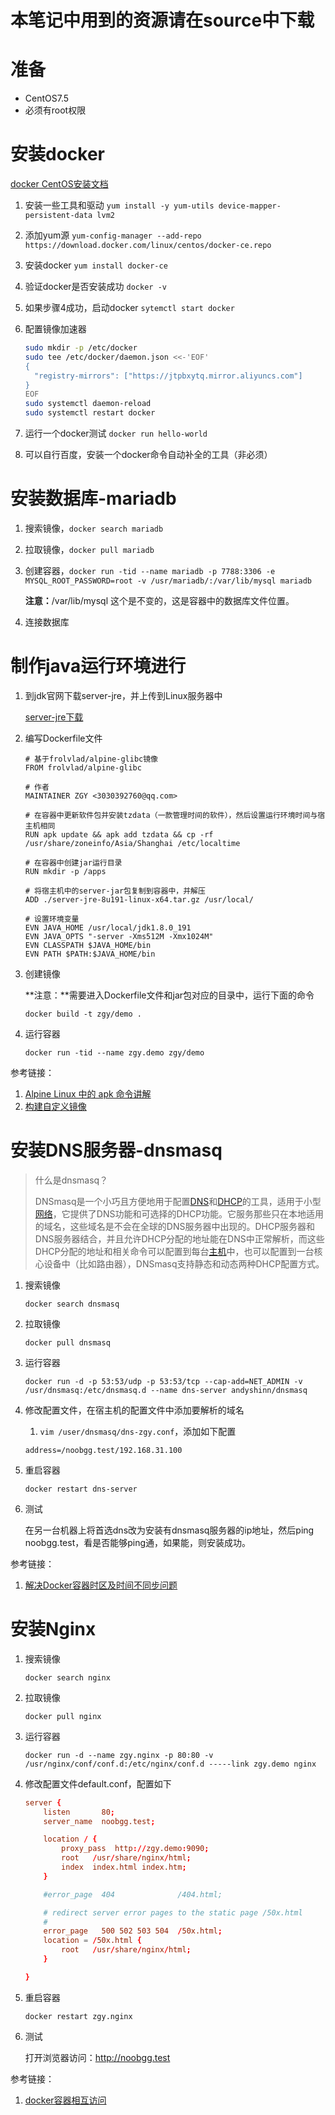 # 本笔记中用到的资源请在source中下载

# 准备
- CentOS7.5
- 必须有root权限

# 安装docker

[docker CentOS安装文档](https://docs.docker.com/install/linux/docker-ce/centos/)

1. 安装一些工具和驱动 `yum install -y yum-utils device-mapper-persistent-data lvm2`

2. 添加yum源 `yum-config-manager --add-repo https://download.docker.com/linux/centos/docker-ce.repo`

3. 安装docker `yum install docker-ce`

4. 验证docker是否安装成功 `docker -v`

5. 如果步骤4成功，启动docker `sytemctl start docker`

6. 配置镜像加速器

   ```bash
   sudo mkdir -p /etc/docker
   sudo tee /etc/docker/daemon.json <<-'EOF'
   {
     "registry-mirrors": ["https://jtpbxytq.mirror.aliyuncs.com"]
   }
   EOF
   sudo systemctl daemon-reload
   sudo systemctl restart docker
   ```

7. 运行一个docker测试 `docker run hello-world`

8. 可以自行百度，安装一个docker命令自动补全的工具（非必须）

# 安装数据库-mariadb

1. 搜索镜像，`docker search mariadb`

2. 拉取镜像，`docker pull mariadb`

3. 创建容器，`docker run -tid --name mariadb -p 7788:3306 -e MYSQL_ROOT_PASSWORD=root -v /usr/mariadb/:/var/lib/mysql mariadb`

   **注意：**/var/lib/mysql 这个是不变的，这是容器中的数据库文件位置。

4. 连接数据库

# 制作java运行环境进行

1. 到jdk官网下载server-jre，并上传到Linux服务器中

   [server-jre下载](https://www.oracle.com/technetwork/java/javase/downloads/server-jre8-downloads-2133154.html)

2. 编写Dockerfile文件

   ```
   # 基于frolvlad/alpine-glibc镜像
   FROM frolvlad/alpine-glibc
   
   # 作者
   MAINTAINER ZGY <3030392760@qq.com>
   
   # 在容器中更新软件包并安装tzdata（一款管理时间的软件），然后设置运行环境时间与宿主机相同
   RUN apk update && apk add tzdata && cp -rf /usr/share/zoneinfo/Asia/Shanghai /etc/localtime
   
   # 在容器中创建jar运行目录
   RUN mkdir -p /apps
   
   # 将宿主机中的server-jar包复制到容器中，并解压
   ADD ./server-jre-8u191-linux-x64.tar.gz /usr/local/
   
   # 设置环境变量
   EVN JAVA_HOME /usr/local/jdk1.8.0_191
   EVN JAVA_OPTS "-server -Xms512M -Xmx1024M"
   EVN CLASSPATH $JAVA_HOME/bin
   EVN PATH $PATH:$JAVA_HOME/bin
   ```

3. 创建镜像

   **注意：**需要进入Dockerfile文件和jar包对应的目录中，运行下面的命令

   `docker build -t zgy/demo .`

4. 运行容器

   `docker run -tid --name zgy.demo zgy/demo`

参考链接：

1. [Alpine Linux 中的 apk 命令讲解](https://blog.csdn.net/liupeifeng3514/article/details/80418887)
2. [构建自定义镜像](https://blog.csdn.net/xie19900123/article/details/81410006)

# 安装DNS服务器-dnsmasq

> 什么是dnsmasq？
>
> DNSmasq是一个小巧且方便地用于配置[DNS](https://baike.baidu.com/item/DNS/427444)和[DHCP](https://baike.baidu.com/item/DHCP)的工具，适用于小型[网络](https://baike.baidu.com/item/%E7%BD%91%E7%BB%9C/143243)，它提供了DNS功能和可选择的DHCP功能。它服务那些只在本地适用的域名，这些域名是不会在全球的DNS服务器中出现的。DHCP服务器和DNS服务器结合，并且允许DHCP分配的地址能在DNS中正常解析，而这些DHCP分配的地址和相关命令可以配置到每台[主机](https://baike.baidu.com/item/%E4%B8%BB%E6%9C%BA/455151)中，也可以配置到一台核心设备中（比如路由器），DNSmasq支持静态和动态两种DHCP配置方式。 

1. 搜索镜像

   `docker search dnsmasq`

2. 拉取镜像

   `docker pull dnsmasq`

3. 运行容器

   `docker run -d -p 53:53/udp -p 53:53/tcp --cap-add=NET_ADMIN -v /usr/dnsmasq:/etc/dnsmasq.d --name dns-server andyshinn/dnsmasq`

4. 修改配置文件，在宿主机的配置文件中添加要解析的域名

   1. `vim /user/dnsmasq/dns-zgy.conf`，添加如下配置

   ```
   address=/noobgg.test/192.168.31.100
   ```

5. 重启容器

   `docker restart dns-server`

6. 测试

   在另一台机器上将首选dns改为安装有dnsmasq服务器的ip地址，然后ping noobgg.test，看是否能够ping通，如果能，则安装成功。

参考链接：

1. [解决Docker容器时区及时间不同步问题](https://www.cnblogs.com/javacspring/p/6172327.html) 

# 安装Nginx

1. 搜索镜像

   `docker search nginx`

2. 拉取镜像

   `docker pull nginx`

3. 运行容器

   `docker run -d --name zgy.nginx -p 80:80 -v /usr/nginx/conf/conf.d:/etc/nginx/conf.d -----link zgy.demo nginx`

4. 修改配置文件default.conf，配置如下

   ```conf
   server {
       listen       80;
       server_name  noobgg.test;
   
       location / {
           proxy_pass  http://zgy.demo:9090;
           root   /usr/share/nginx/html;
           index  index.html index.htm;
       }
   
       #error_page  404              /404.html;
   
       # redirect server error pages to the static page /50x.html
       #
       error_page   500 502 503 504  /50x.html;
       location = /50x.html {
           root   /usr/share/nginx/html;
       }
   
   }
   ```

5. 重启容器

   `docker restart zgy.nginx`

6. 测试

   打开浏览器访问：http://noobgg.test

参考链接：

1. [docker容器相互访问](https://blog.csdn.net/subfate/article/details/81396532)